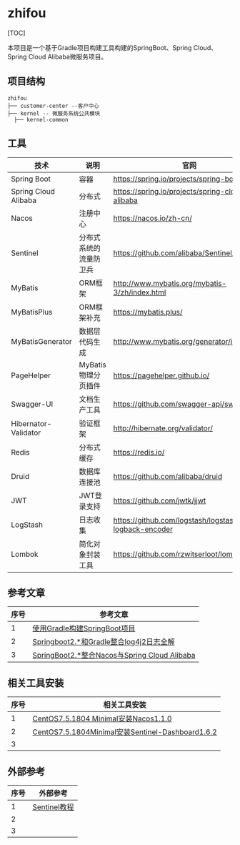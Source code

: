 # zhifou

[TOC]



本项目是一个基于Gradle项目构建工具构建的SpringBoot、Spring Cloud、Spring Cloud Alibaba微服务项目。

## 项目结构

```
zhifou
├── customer-center --客户中心
├── kernel -- 微服务系统公共模块
  ├── kernel-common 
```

## 工具

| 技术                 | 说明                   | 官网                                                 |
| -------------------- | ---------------------- | ---------------------------------------------------- |
| Spring Boot          | 容器                   | https://spring.io/projects/spring-boot               |
| Spring Cloud Alibaba | 分布式                 | https://spring.io/projects/spring-cloud-alibaba      |
| Nacos                | 注册中心               | https://nacos.io/zh-cn/                              |
| Sentinel             | 分布式系统的流量防卫兵 | https://github.com/alibaba/Sentinel/                 |
| MyBatis              | ORM框架                | http://www.mybatis.org/mybatis-3/zh/index.html       |
| MyBatisPlus          | ORM框架补充            | https://mybatis.plus/                                |
| MyBatisGenerator     | 数据层代码生成         | http://www.mybatis.org/generator/index.html          |
| PageHelper           | MyBatis物理分页插件    | https://pagehelper.github.io/                        |
| Swagger-UI           | 文档生产工具           | https://github.com/swagger-api/swagger-ui            |
| Hibernator-Validator | 验证框架               | http://hibernate.org/validator/                      |
| Redis                | 分布式缓存             | https://redis.io/                                    |
| Druid                | 数据库连接池           | https://github.com/alibaba/druid                     |
| JWT                  | JWT登录支持            | https://github.com/jwtk/jjwt                         |
| LogStash             | 日志收集               | https://github.com/logstash/logstash-logback-encoder |
| Lombok               | 简化对象封装工具       | https://github.com/rzwitserloot/lombok               |

## 参考文章

| 序号 | 参考文章                                                     |
| ---- | ------------------------------------------------------------ |
| 1    | [使用Gradle构建SpringBoot项目](https://mp.weixin.qq.com/s/riZLDXidJr7qJXH0wuTglw) |
| 2    | [Springboot2.*和Gradle整合log4j2日志全解](https://mp.weixin.qq.com/s/dk02GcCfNizYEkGwsS353A) |
| 3    | [SpringBoot2.*整合Nacos与Spring Cloud Alibaba](https://mp.weixin.qq.com/s/Y0wnC3YtDMweHsc3vvnPKQ) |

## 相关工具安装

| 序号 | 相关工具安装                                                 |
| ---- | ------------------------------------------------------------ |
| 1    | [CentOS7.5.1804 Minimal安装Nacos1.1.0](https://mp.weixin.qq.com/s/1nubUn3pZImVVHPpc85qzw) |
| 2    | [CentOS7.5.1804Minimal安装Sentinel-Dashboard1.6.2](https://mp.weixin.qq.com/s/cEb8uAzvoAFaSygXE-DepA) |
| 3    |                                                              |

## 外部参考

| 序号 | 外部参考                                                     |
| ---- | ------------------------------------------------------------ |
| 1    | [Sentinel教程](https://github.com/all4you/sentinel-tutorial) |
| 2    |                                                              |
| 3    |                                                              |